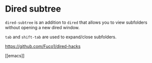 # Dired subtree

`dired-subtree` is an addition to `dired` that allows you to view subfolders without opening a new dired window.

`tab` and `shift-tab` are used to expand/close subfolders.

https://github.com/Fuco1/dired-hacks

[[emacs]]